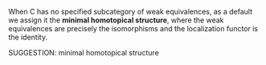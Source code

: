  When $\mathsf{C}$ has no specified subcategory of weak equivalences, as a default we assign it the **minimal homotopical structure**, where the weak equivalences are precisely the isomorphisms and the localization functor is the identity.
 

SUGGESTION: minimal homotopical structure
